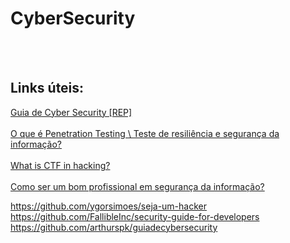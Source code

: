 # CyberSecurity


<br><br>
## Links úteis:

<a href="https://github.com/arthurspk/guiadecybersecurity"> Guia de Cyber Security [REP]</a><br><br>
<a href="https://www.cysource-academy.com.br/blog/cyber_education_r"> O que é Penetration Testing \ Teste de resiliência e segurança da informação?</a><br><br>
<a href="https://www.hackthebox.com/blog/what-is-ctf"> What is CTF in hacking?</a><br><br>
<a href="https://www.mentebinaria.com.br/artigos/como-ser-um-bom-profissional-em-seguran%C3%A7a-da-informa%C3%A7%C3%A3o-r32/"> Como ser um bom profissional em segurança da informação?</a><br>


https://github.com/ygorsimoes/seja-um-hacker
https://github.com/FallibleInc/security-guide-for-developers
https://github.com/arthurspk/guiadecybersecurity
